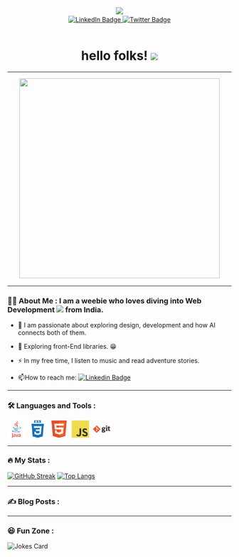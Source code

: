 <div id="header" align="center">
  <img src="https://media.giphy.com/media/BferOKonYOspm28AiB/giphy.gif" width="150"/>
  <div id="badges">
  <a href ="https://www.linkedin.com/in/bsingh75">
<img src="https://img.shields.io/badge/-LinkedIn-blue?logo=linkedin&logoColor=white&style=for-the-badge" alt="LinkedIn Badge" />
  </a>
  <a href="https://twitter.com/bhavyaaa_here">
<img src="https://img.shields.io/badge/Twitter-blue?style=for-the-badge&logo=twitter&logoColor=white" alt="Twitter Badge" />
    </a>
    </div>
  <img src="https://komarev.com/ghpvc/?username=bhavyasingh75&style=flat-square&color=blue" alt=""/>
  <h1>
  hello folks!
  <img src="https://media.giphy.com/media/hvRJCLFzcasrR4ia7z/giphy.gif" width="30px"/>
</h1>
</div>

---
<div align="center">
  <img src="https://img.freepik.com/free-vector/workspace-elements-design_1132-43.jpg?size=626&ext=jpg" width="450" height="450"/>
</div>

---
### :woman_technologist: About Me : I am a weebie who loves diving into Web Development <img src="https://media.giphy.com/media/WUlplcMpOCEmTGBtBW/giphy.gif" width="30"> from India.
- :telescope: I am passionate about exploring design, development and how AI connects both of them.

- :seedling: Exploring front-End libraries. 😁

- :zap: In my free time, I listen to music and read adventure stories.

- :mailbox:How to reach me: [![Linkedin Badge](https://img.shields.io/badge/-Bhavya-blue?style=flat&logo=Linkedin&logoColor=white)](https://www.linkedin.com/in/bsingh75)

---

### :hammer_and_wrench: Languages and Tools :
<div>
  <img src="https://github.com/devicons/devicon/blob/master/icons/java/java-original-wordmark.svg" title="Java" alt="Java" width="40" height="40"/>&nbsp;
  <img src="https://github.com/devicons/devicon/blob/master/icons/css3/css3-plain-wordmark.svg"  title="CSS3" alt="CSS" width="40" height="40"/>&nbsp;
  <img src="https://github.com/devicons/devicon/blob/master/icons/html5/html5-original.svg" title="HTML5" alt="HTML" width="40" height="40"/>&nbsp;
  <img src="https://github.com/devicons/devicon/blob/master/icons/javascript/javascript-original.svg" title="JavaScript" alt="JavaScript" width="40" height="40"/>&nbsp;
  <img src="https://github.com/devicons/devicon/blob/master/icons/git/git-original-wordmark.svg" title="Git" **alt="Git" width="40" height="40"/>
  </div>
  
  ---

### :fire: My Stats :
[![GitHub Streak](https://github-readme-streak-stats.herokuapp.com?user=bhavyasingh75&theme=tokyonight-duo)](https://git.io/streak-stats)
[![Top Langs](https://github-readme-stats.vercel.app/api/top-langs/?username=bhavyasingh75&layout=compact&theme=vision-friendly-dark)](https://github.com/anuraghazra/github-readme-stats)

---

### :writing_hand: Blog Posts :
<!-- BLOG-POST-LIST:START -->
<!-- BLOG-POST-LIST:END -->



---
<!-- Markdown -->

### :laughing: Fun Zone :
![Jokes Card](https://readme-jokes.vercel.app/api?theme=tokyonight&qColor=%23944bcc&aColor=%23bbdb51)
